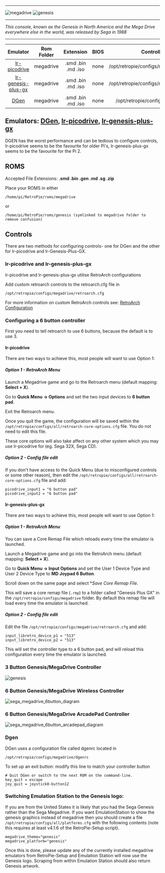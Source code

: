 ***
![megadrive](https://cloud.githubusercontent.com/assets/10035308/12213157/e8e39520-b630-11e5-8d3a-543bf24b1052.png)
![genesis](https://cloud.githubusercontent.com/assets/10035308/12213160/ee91d720-b630-11e5-8d66-46fc0eae4b84.png)
***
_This console, known as the Genesis in North America and the Mega Drive everywhere else in the world, was released by Sega in 1988_
***

| Emulator | Rom Folder | Extension | BIOS |  Controller Config |
| :---: | :---: | :---: | :---: | :---: |
| [lr-picodrive](https://github.com/libretro/picodrive) | megadrive  | .smd .bin .md .iso | none | /opt/retropie/configs/megadrive/retroarch.cfg |
| [lr-genesis-plus-gx](https://github.com/libretro/Genesis-Plus-GX) | megadrive  | .smd .bin .md .iso | none | /opt/retropie/configs/megadrive/retroarch.cfg |
| [DGen](http://dgen.sourceforge.net/) | megadrive | .smd .bin .md .iso | none | /opt/retropie/configs/megadrive/dgenrc |

## Emulators: [DGen](http://dgen.sourceforge.net/), [lr-picodrive](https://github.com/libretro/picodrive), [lr-genesis-plus-gx](https://github.com/libretro/Genesis-Plus-GX)
DGEN has the worst performance and can be tedious to configure controls, lr-picodrive seems to be the favourite for older Pi's, lr-genesis-plus-gx seems to be the favourite for the Pi 2.
## ROMS
Accepted File Extensions: **.smd .bin .gen .md .sg .zip**

Place your ROMS in either
```
/home/pi/RetroPie/roms/megadrive
```
or
```
/home/pi/RetroPie/roms/genesis (symlinked to megadrive folder to remove confusion)
```

## Controls

There are two methods for configuring controls- one for DGen and the other for lr-picodrive and lr-Genesis-Plus-GX.

### lr-picodrive and lr-genesis-plus-gx

lr-picodrive and lr-genesis-plus-gx utilise RetroArch configurations

Add custom retroarch controls to the retroarch.cfg file in

```
/opt/retropie/configs/megadrive/retroarch.cfg
```
For more information on custom RetroArch controls see: [RetroArch Configuration](https://github.com/petrockblog/RetroPie-Setup/wiki/RetroArch-Configuration)

### Configuring a 6 button controller

First you need to tell retroarch to use 6 buttons, because the default is to use 3.

#### lr-picodrive

There are two ways to achieve this, most people will want to use Option 1:

##### Option 1 - RetroArch Menu

Launch a Megadrive game and go to the Retroarch menu (default mapping: **Select + X**).

Go to **Quick Menu -> Options** and set the two input devices to **6 button pad**.

Exit the Retroarch menu.

Once you quit the game, the configuration will be saved within the `/opt/retropie/configs/all/retroarch-core-options.cfg` file. You do not need to edit this file.

These core options will also take affect on any other system which you may use lr-picodrive for (eg. Sega 32X, Sega CD).

##### Option 2 - Config file edit

If you don't have access to the Quick Menu (due to misconfigured controls or some other reason), then edit the `/opt/retropie/configs/all/retroarch-core-options.cfg` file and add:

~~~
picodrive_input1 = "6 button pad"
picodrive_input2 = "6 button pad"
~~~

#### lr-genesis-plus-gx

There are two ways to achieve this, most people will want to use Option 1:

##### Option 1 - RetroArch Menu

You can save a Core Remap File which reloads every time the emulator is launched.

Launch a Megadrive game and go into the RetroArch menu (default mapping: **Select + X**).

Go to **Quick Menu -> Input Options** and set the User 1 Device Type and User 2 Device Type to **MD Joypad 6 Button**.

Scroll down on the same page and select **Save Core Remap File*.

This will save a core remap file (`.rmp`) to a folder called "Genesis Plus GX" in the `/opt/retropie/configs/megadrive` folder. By default this remap file will load every time the emulator is launched.

##### Option 2 - Config file edit

Edit the file `/opt/retropie/configs/megadrive/retroarch.cfg` and add:

~~~
input_libretro_device_p1 = "513"
input_libretro_device_p2 = "513"
~~~

This will set the controller type to a 6 button pad, and will reload this configuration every time the emulator is launched.

### 3 Button Genesis/MegaDrive Controller

![genesis](https://cloud.githubusercontent.com/assets/10035308/7336303/aec335e0-ebb4-11e4-93b3-26037dd26ffb.png)

### 6 Button Genesis/MegaDrive Wireless Controller

![sega_megadrive_6button_diagram](https://cloud.githubusercontent.com/assets/10035308/16599642/7f43e53a-42c0-11e6-9152-c33099878ccc.png)

### 6 Button Genesis/MegaDrive ArcadePad Controller

![sega_megadrive_6button_arcadepad_diagram](https://cloud.githubusercontent.com/assets/10035308/16599641/7f43ae62-42c0-11e6-924a-50ca4e44f401.png)

### Dgen

DGen uses a configuration file called dgenrc located in
```
/opt/retropie/configs/megadrive/dgenrc
```

To set up an exit button:
modify this line to match your controller button
```shell
# Quit DGen or switch to the next ROM on the command-line.
key_quit = escape
joy_quit = joystick0-button12
```

### Switching Emulation Station to the Genesis logo:

If you are from the United States it is likely that you had the Sega Genesis rather than the Sega Megadrive. If you want EmulationStation to show the genesis graphics instead of megadrive then you should create a file `/opt/retropie/configs/all/platforms.cfg` with the following contents (note this requires at least v4.1.6 of the RetroPie-Setup script).

```
megadrive_theme="genesis"
megadrive_platform="genesis"
```

Once this is done, please update any of the currently installed megadrive emulators from RetroPie-Setup and Emulation Station will now use the Genesis logo. Scraping from within Emulation Station should also return Genesis artwork.